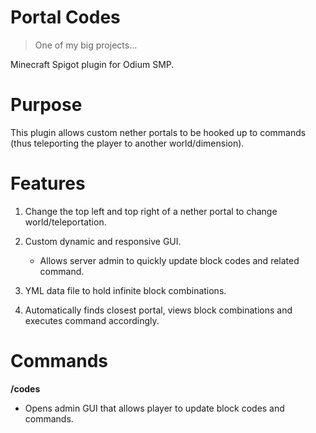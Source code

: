 # Portal Codes
>One of my big projects...

Minecraft Spigot plugin for Odium SMP.

# Purpose
This plugin allows custom nether portals to be hooked up to commands (thus teleporting the player to another world/dimension).


# Features
1. Change the top left and top right of a nether portal to change world/teleportation.

2. Custom dynamic and responsive GUI.
    - Allows server admin to quickly update block codes and related command.

3. YML data file to hold infinite block combinations.

4. Automatically finds closest portal, views block combinations and executes command accordingly.


# Commands
**/codes**
- Opens admin GUI that allows player to update block codes and commands.
